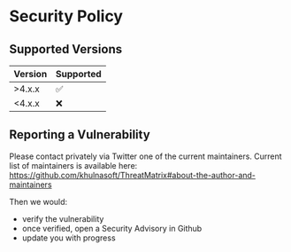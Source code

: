 # Security Policy

## Supported Versions

| Version | Supported          |
|---------| ------------------ |
| >4.x.x  | :white_check_mark: |
| <4.x.x  | :x:                |

## Reporting a Vulnerability

Please contact privately via Twitter one of the current maintainers.
Current list of maintainers is available here: https://github.com/khulnasoft/ThreatMatrix#about-the-author-and-maintainers

Then we would:
* verify the vulnerability
* once verified, open a Security Advisory in Github
* update you with progress

